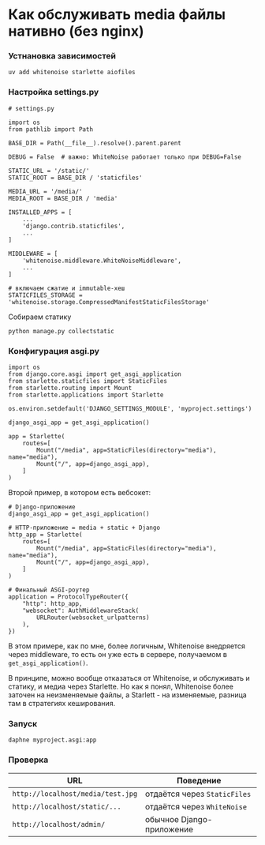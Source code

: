 Как обслуживать media файлы нативно (без nginx)
====================================

### Устнановка зависимостей

    uv add whitenoise starlette aiofiles

### Настройка settings.py

```
# settings.py

import os
from pathlib import Path

BASE_DIR = Path(__file__).resolve().parent.parent

DEBUG = False  # важно: WhiteNoise работает только при DEBUG=False

STATIC_URL = '/static/'
STATIC_ROOT = BASE_DIR / 'staticfiles'

MEDIA_URL = '/media/'
MEDIA_ROOT = BASE_DIR / 'media'

INSTALLED_APPS = [
    ...
    'django.contrib.staticfiles',
    ...
]

MIDDLEWARE = [
    'whitenoise.middleware.WhiteNoiseMiddleware',
    ...
]

# включаем сжатие и immutable-хеш
STATICFILES_STORAGE = 'whitenoise.storage.CompressedManifestStaticFilesStorage'
```

Собираем статику

    python manage.py collectstatic

### Конфигурация asgi.py


```
import os
from django.core.asgi import get_asgi_application
from starlette.staticfiles import StaticFiles
from starlette.routing import Mount
from starlette.applications import Starlette

os.environ.setdefault('DJANGO_SETTINGS_MODULE', 'myproject.settings')

django_asgi_app = get_asgi_application()

app = Starlette(
    routes=[
        Mount("/media", app=StaticFiles(directory="media"), name="media"),
        Mount("/", app=django_asgi_app),
    ]
)
```

Второй пример, в котором есть вебсокет:

```
# Django-приложение
django_asgi_app = get_asgi_application()

# HTTP-приложение = media + static + Django
http_app = Starlette(
    routes=[
        Mount("/media", app=StaticFiles(directory="media"), name="media"),
        Mount("/", app=django_asgi_app),
    ]
)

# Финальный ASGI-роутер
application = ProtocolTypeRouter({
    "http": http_app,
    "websocket": AuthMiddlewareStack(
        URLRouter(websocket_urlpatterns)
    ),
})
```

В этом примере, как по мне, более логичным, Whitenoise внедряется через middleware, то есть он уже есть в сервере, 
получаемом в `get_asgi_application()`.

В принципе, можно вообще отказаться от Whitenoise, и обслуживать и статику, и медиа через Starlette. Но как я понял, Whitenoise
более заточен на неизменяемые файлы, а Starlett - на изменяемые, разница там в стратегиях кеширования.

### Запуск

    daphne myproject.asgi:app

### Проверка

| URL                               | Поведение                    |
| --------------------------------- | ---------------------------- |
| `http://localhost/media/test.jpg` | отдаётся через `StaticFiles` |
| `http://localhost/static/...`     | отдаётся через `WhiteNoise`  |
| `http://localhost/admin/`         | обычное Django-приложение    |
